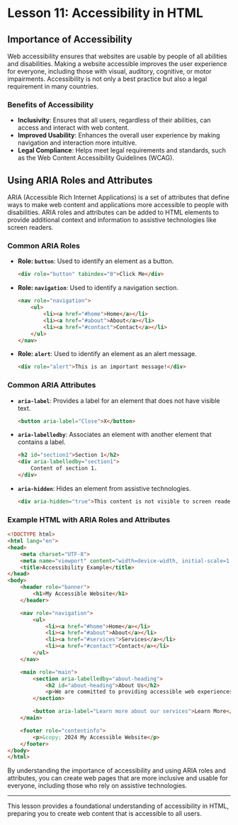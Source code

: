 # Lesson 11: Accessibility in HTML

## Importance of Accessibility

Web accessibility ensures that websites are usable by people of all abilities and disabilities. Making a website accessible improves the user experience for everyone, including those with visual, auditory, cognitive, or motor impairments. Accessibility is not only a best practice but also a legal requirement in many countries.

### Benefits of Accessibility

- **Inclusivity**: Ensures that all users, regardless of their abilities, can access and interact with web content.
- **Improved Usability**: Enhances the overall user experience by making navigation and interaction more intuitive.
- **Legal Compliance**: Helps meet legal requirements and standards, such as the Web Content Accessibility Guidelines (WCAG).

## Using ARIA Roles and Attributes

ARIA (Accessible Rich Internet Applications) is a set of attributes that define ways to make web content and applications more accessible to people with disabilities. ARIA roles and attributes can be added to HTML elements to provide additional context and information to assistive technologies like screen readers.

### Common ARIA Roles

- **Role: `button`**: Used to identify an element as a button.
  ```html
  <div role="button" tabindex="0">Click Me</div>
  ```

- **Role: `navigation`**: Used to identify a navigation section.
  ```html
  <nav role="navigation">
      <ul>
          <li><a href="#home">Home</a></li>
          <li><a href="#about">About</a></li>
          <li><a href="#contact">Contact</a></li>
      </ul>
  </nav>
  ```

- **Role: `alert`**: Used to identify an element as an alert message.
  ```html
  <div role="alert">This is an important message!</div>
  ```

### Common ARIA Attributes

- **`aria-label`**: Provides a label for an element that does not have visible text.
  ```html
  <button aria-label="Close">X</button>
  ```

- **`aria-labelledby`**: Associates an element with another element that contains a label.
  ```html
  <h2 id="section1">Section 1</h2>
  <div aria-labelledby="section1">
      Content of section 1.
  </div>
  ```

- **`aria-hidden`**: Hides an element from assistive technologies.
  ```html
  <div aria-hidden="true">This content is not visible to screen readers.</div>
  ```

### Example HTML with ARIA Roles and Attributes

```html
<!DOCTYPE html>
<html lang="en">
<head>
    <meta charset="UTF-8">
    <meta name="viewport" content="width=device-width, initial-scale=1.0">
    <title>Accessibility Example</title>
</head>
<body>
    <header role="banner">
        <h1>My Accessible Website</h1>
    </header>

    <nav role="navigation">
        <ul>
            <li><a href="#home">Home</a></li>
            <li><a href="#about">About</a></li>
            <li><a href="#services">Services</a></li>
            <li><a href="#contact">Contact</a></li>
        </ul>
    </nav>

    <main role="main">
        <section aria-labelledby="about-heading">
            <h2 id="about-heading">About Us</h2>
            <p>We are committed to providing accessible web experiences for all users.</p>
        </section>

        <button aria-label="Learn more about our services">Learn More</button>
    </main>

    <footer role="contentinfo">
        <p>&copy; 2024 My Accessible Website</p>
    </footer>
</body>
</html>
```

By understanding the importance of accessibility and using ARIA roles and attributes, you can create web pages that are more inclusive and usable for everyone, including those who rely on assistive technologies.

---

This lesson provides a foundational understanding of accessibility in HTML, preparing you to create web content that is accessible to all users.